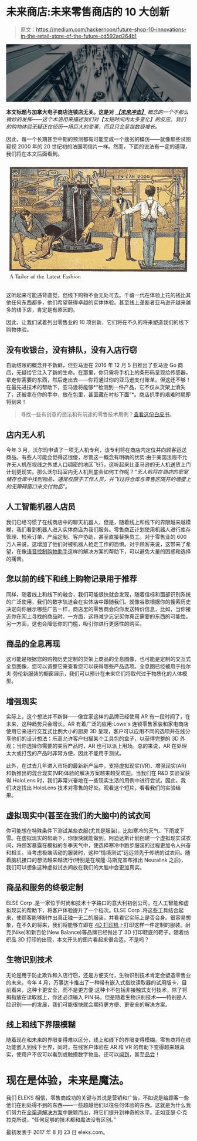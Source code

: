 # 未来商店:未来零售商店的 10 大创新

> 原文：<https://medium.com/hackernoon/future-shop-10-innovations-in-the-retail-store-of-the-future-cd592ad264b1>

![](img/33eddbeaa200133489f7533be024674e.png)

**本文标题与加拿大电子商店连锁店无关。这是对** [***【未来冲击】***](https://en.wikipedia.org/wiki/Future_Shock) **概念的一个不那么微妙的发挥——这个术语用来描述我们对*【太短时间内太多变化】*的反应。我们的购物体验无疑正在经历一场巨大的变革，而且只会呈指数级增长。**

因此，每一个长期甚至中期的预测都有可能变成一个拙劣的模仿——就像那些试图窥视 2000 年的 20 世纪初的法国明信片一样。然而，下面的说法有一定的道理，我们将在本文后面看到。

![](img/102dfc840cff51858496aa3f9be36d21.png)

这听起来可能违背直觉，但线下购物不会无处可去。千禧一代在体验上花的钱比其他任何东西都多，他们希望获得卓越的实体体验。甚至线上垄断者亚马逊开越来越多的线下店，肯定是有原因的。

因此，让我们试着列出零售业的 10 项创新，它们将在不久的将来塑造我们的线下购物体验。

## **没有收银台，没有排队，没有入店行窃**

自助结账的概念并不新鲜，但亚马逊在 2016 年 12 月 5 日推出了亚马逊 Go 商店，无疑给它注入了新的生命。在那里，你只需将手机上的条形码呈现给传感器，拿走你需要的东西，然后走出去——你将通过你的亚马逊支付账单。但这还不够！在最先进技术的帮助下，亚马逊将能够*“检测到一件产品，它不仅从货架上消失了，还被拿在你的手中，放在包里，甚至藏在衬衫下面”*。商店扒手的艰难时期即将到来！

> 寻找一些有创意的想法和有前途的零售技术用例？[查看这份白皮书](https://eleks.com/whitepapers/evolution-retail-technology/?utm_source=medium-future-shop&utm_medium=refferal&utm_campaign=Republ-RetailEvolution-Whtpr)。

## **店内无人机**

今年 3 月，沃尔玛申请了一项无人机专利，该专利将在商店内定位并向顾客运送商品。有些人可能会觉得这很傻，尽管这一概念有明确的优势:由于美国法规不允许无人机在视线之外或人口稠密的地区飞行，这听起来比亚马逊的无人机送货上门计划更现实。那么沃尔玛室内无人机到底会如何工作呢？*“无人机将在商店的密室储存仓库中找到物品，通常仅限于工作人员，并飞过将仓库与零售区隔开的墙壁上的无障碍窗口来交付物品”*。

## **人工智能机器人店员**

我们已经习惯了在线商店中的聊天机器人，但是，随着线上和线下的界限越来越模糊，我们看到机器人进入实体商店为我们服务。零售商正计划使用机器人进行库存管理、检索订单、产品定制、客户协助，甚至直接替换员工。对于零售业的 600 万人来说，这增加了他们对被机器人抢走工作的恐惧。对于顾客来说，这带来了希望，在像[语音控制购物助手](https://labs.eleks.com/2017/03/experimenting-intelligent-apps-voice-controlled-shopping-assistant-smart-fridge.html)这样的解决方案的帮助下，可以避免大量的困惑和选择的痛苦。

## **您以前的线下和线上购物记录用于推荐**

同样，随着线上和线下的融合，我们可能很快就会发现，随着信标和面部识别系统的广泛使用，我们的数字轨道会在实体店中跟随我们。就像谷歌根据你的搜索历史决定向你展示哪些广告一样，商店里的零售商会向你发送特价信息，比如，当你接近你在网上寻找的商品时。一方面，这将减少忘记买你真正需要的东西的可能性。另一方面，这也会降低你的门槛，吸引你进行更感性的购买。

## **商品的全息再现**

这可能是根据您的购物历史定制的货架上商品的全息图像，也可能是定制的交互式全息图像，您可以调整它来查看您可以获得哪些产品选项。全息图已经被用于拉尔夫·劳伦新服装的橱窗展示，我们可以预计在未来它们将取代过于物质化的人体模型。

## **增强现实**

实际上，这个想法并不新鲜——像宜家这样的品牌已经使用 AR 有一段时间了，在未来，这种趋势只会增长。AR 有着广泛的应用:Lowe's 连锁零售家装和家电商店使用它来进行交互式比例大小的厨房 3D 呈现，客户可以应用不同的选项并在线分享他们的设计想法；乐高允许客户扫描某个工具包的盒子，以获得完整的 3D 外观；当你选择你需要的美容产品时，AR 也可以派上用场。总的来说，AR 在处理太大或打包的产品时非常方便，因此不能用于测试。

此外，在过去几年进入市场的最新新产品中，支持虚拟现实(VR)、增强现实(AR)和新推出的混合现实(MR)体验的解决方案越来越受欢迎。当我们在 R&D 实验室获得 HoloLens 时，我们非常兴奋地在一些现实生活的用例中进行尝试。因此，我们决定找出 HoloLens 技术对零售的好处。观看这个短片，看看我们的实验结果。

## **虚拟现实中(甚至在我们的大脑中)的试衣间**

你可能想在特殊条件下测试某些衣服(尤其是服装)，比如寒冷的天气、下雨或下雪。在虚拟现实的帮助下，你很快就能做到。阿迪达斯计划创建一个虚拟现实试衣间，将顾客暴露在模拟的冬季天气中，使选择寒冷中跑步服装的过程更加令人兴奋和相关。当考虑极端活动的服装时，这种“情境测试”远远领先于传统的试衣间。随着脑机接口的想法越来越流行(特别是在埃隆·马斯克宣布推出 Neuralink 之后)，我们可以想象这种虚拟试衣间放在我们的大脑中会更加真实。

## **商品和服务的终极定制**

ELSE Corp .是一家位于时尚和技术十字路口的意大利初创公司，在人工智能和虚拟现实的帮助下，将客户体验提升了一个档次。ELSE Corp .将这些工具结合起来，使顾客能够制作出真正独一无二的服装，并看看它实际上是否合身。很容易想象，在不久的将来，我们将能够立即在 [4D 打印机](https://www.newscientist.com/article/2127713-4d-printing-makes-objects-that-assemble-themselves-when-heated/)上打印这样一件定制的服装。耐克(Nike)和新百伦(New Balance)等品牌已经推出了 3D 打印鞋底的鞋子。随着纺织品 3D 打印的出现，本文开头的图片看起来很合适，不是吗？

## **生物识别技术**

无论是用于防止欺诈和入店行窃，还是方便支付，生物识别技术肯定会塑造零售业的未来。今年 4 月，万事达卡推出了一种带有嵌入式指纹读取器的试用版卡，目前看来，这种卡更安全，而不是更方便:这种卡不包括非接触式支付技术，除了将拇指放在读取器上，你还必须输入 PIN 码。但是随着生物识别技术——特别是人脸识别——的发展，我们可能很快就会期待更方便、更安全的解决方案。

## **线上和线下界限模糊**

随着现在和未来的界限变得难以区分，线上和线下的界限变得模糊。零售商将在线功能嵌入到线下世界，同时，在线客户体验在 AR 和 VR 的帮助下变得越来越真实，使用户不仅可以看到或触摸数字物品，还可以[闻到](http://www.techradar.com/news/world-of-tech/these-guys-are-building-an-electronic-nose-how-does-it-smell-1323547)，甚至[品尝](http://www.gizmodo.co.uk/2016/11/tech-offers-a-way-to-taste-in-vr/)！

# 现在是体验，未来是魔法。

我们 ELEKS 相信，零售商成功的关键与其说是营销和广告，不如说是给顾客一些他们在别处得不到的东西——一些超越他们以往任何体验的东西。这就是为什么我们努力在[全渠道解决方案](https://eleks.com/industries/retail-software-development/?utm_source=medium&utm_medium=&utm_campaign=Rebubl-10-Innovations-in-Retail-medium)中脱颖而出，将它们提升到神奇的水平。正如亚瑟·C·克拉克所说，“任何足够的技术都和魔法没有区别。”

最初发表于 2017 年 8 月 23 日 eleks.com。